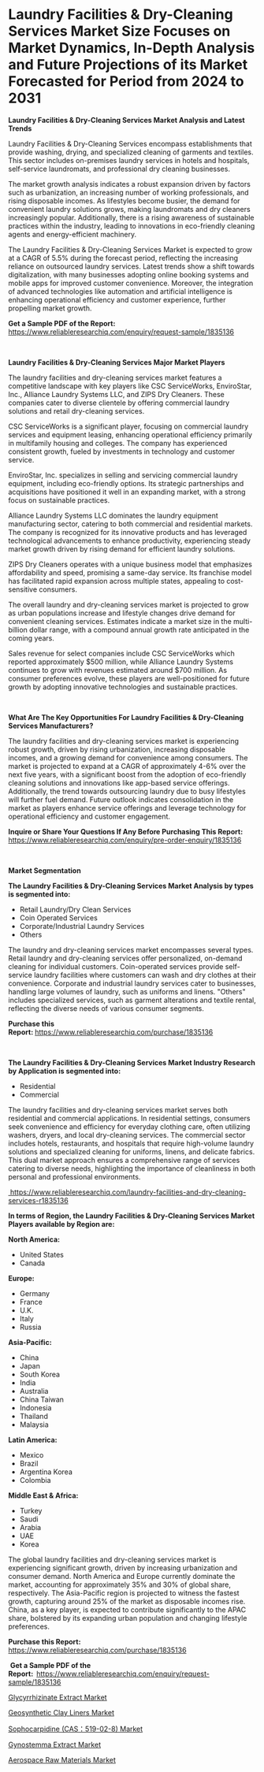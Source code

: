 <p><h1>Laundry Facilities & Dry-Cleaning Services Market Size Focuses on Market Dynamics, In-Depth Analysis and Future Projections of its Market Forecasted for Period from 2024 to 2031</h1></p><p><strong>Laundry Facilities & Dry-Cleaning Services Market Analysis and Latest Trends</strong></p>
<p><p>Laundry Facilities & Dry-Cleaning Services encompass establishments that provide washing, drying, and specialized cleaning of garments and textiles. This sector includes on-premises laundry services in hotels and hospitals, self-service laundromats, and professional dry cleaning businesses. </p><p>The market growth analysis indicates a robust expansion driven by factors such as urbanization, an increasing number of working professionals, and rising disposable incomes. As lifestyles become busier, the demand for convenient laundry solutions grows, making laundromats and dry cleaners increasingly popular. Additionally, there is a rising awareness of sustainable practices within the industry, leading to innovations in eco-friendly cleaning agents and energy-efficient machinery. </p><p>The Laundry Facilities & Dry-Cleaning Services Market is expected to grow at a CAGR of 5.5% during the forecast period, reflecting the increasing reliance on outsourced laundry services. Latest trends show a shift towards digitalization, with many businesses adopting online booking systems and mobile apps for improved customer convenience. Moreover, the integration of advanced technologies like automation and artificial intelligence is enhancing operational efficiency and customer experience, further propelling market growth.</p></p>
<p><strong>Get a Sample PDF of the Report:&nbsp;</strong> <a href="https://www.reliableresearchiq.com/enquiry/request-sample/1835136?utm_campaign=1136&utm_medium=2&utm_source=Github&utm_content=ia&utm_term=16102024&utm_id=laundry-facilities-dry-cleaning-services">https://www.reliableresearchiq.com/enquiry/request-sample/1835136</a></p>
<p>&nbsp;</p>
<p><strong>Laundry Facilities & Dry-Cleaning Services Major Market Players</strong></p>
<p><p>The laundry facilities and dry-cleaning services market features a competitive landscape with key players like CSC ServiceWorks, EnviroStar, Inc., Alliance Laundry Systems LLC, and ZIPS Dry Cleaners. These companies cater to diverse clientele by offering commercial laundry solutions and retail dry-cleaning services.</p><p>CSC ServiceWorks is a significant player, focusing on commercial laundry services and equipment leasing, enhancing operational efficiency primarily in multifamily housing and colleges. The company has experienced consistent growth, fueled by investments in technology and customer service.</p><p>EnviroStar, Inc. specializes in selling and servicing commercial laundry equipment, including eco-friendly options. Its strategic partnerships and acquisitions have positioned it well in an expanding market, with a strong focus on sustainable practices.</p><p>Alliance Laundry Systems LLC dominates the laundry equipment manufacturing sector, catering to both commercial and residential markets. The company is recognized for its innovative products and has leveraged technological advancements to enhance productivity, experiencing steady market growth driven by rising demand for efficient laundry solutions.</p><p>ZIPS Dry Cleaners operates with a unique business model that emphasizes affordability and speed, promising a same-day service. Its franchise model has facilitated rapid expansion across multiple states, appealing to cost-sensitive consumers.</p><p>The overall laundry and dry-cleaning services market is projected to grow as urban populations increase and lifestyle changes drive demand for convenient cleaning services. Estimates indicate a market size in the multi-billion dollar range, with a compound annual growth rate anticipated in the coming years.</p><p>Sales revenue for select companies include CSC ServiceWorks which reported approximately $500 million, while Alliance Laundry Systems continues to grow with revenues estimated around $700 million. As consumer preferences evolve, these players are well-positioned for future growth by adopting innovative technologies and sustainable practices.</p></p>
<p>&nbsp;</p>
<p><strong>What Are The Key Opportunities For Laundry Facilities & Dry-Cleaning Services Manufacturers?</strong></p>
<p><p>The laundry facilities and dry-cleaning services market is experiencing robust growth, driven by rising urbanization, increasing disposable incomes, and a growing demand for convenience among consumers. The market is projected to expand at a CAGR of approximately 4-6% over the next five years, with a significant boost from the adoption of eco-friendly cleaning solutions and innovations like app-based service offerings. Additionally, the trend towards outsourcing laundry due to busy lifestyles will further fuel demand. Future outlook indicates consolidation in the market as players enhance service offerings and leverage technology for operational efficiency and customer engagement.</p></p>
<p><strong>Inquire or Share Your Questions If Any Before Purchasing This Report:</strong> <a href="https://www.reliableresearchiq.com/enquiry/pre-order-enquiry/1835136?utm_campaign=1136&utm_medium=2&utm_source=Github&utm_content=ia&utm_term=16102024&utm_id=laundry-facilities-dry-cleaning-services">https://www.reliableresearchiq.com/enquiry/pre-order-enquiry/1835136</a></p>
<p>&nbsp;</p>
<p><strong>Market Segmentation</strong></p>
<p><strong>The Laundry Facilities & Dry-Cleaning Services Market Analysis by types is segmented into:</strong></p>
<p><ul><li>Retail Laundry/Dry Clean Services</li><li>Coin Operated Services</li><li>Corporate/Industrial Laundry Services</li><li>Others</li></ul></p>
<p><p>The laundry and dry-cleaning services market encompasses several types. Retail laundry and dry-cleaning services offer personalized, on-demand cleaning for individual customers. Coin-operated services provide self-service laundry facilities where customers can wash and dry clothes at their convenience. Corporate and industrial laundry services cater to businesses, handling large volumes of laundry, such as uniforms and linens. "Others" includes specialized services, such as garment alterations and textile rental, reflecting the diverse needs of various consumer segments.</p></p>
<p><strong>Purchase this Report:&nbsp;</strong><a href="https://www.reliableresearchiq.com/purchase/1835136?utm_campaign=1136&utm_medium=2&utm_source=Github&utm_content=ia&utm_term=16102024&utm_id=laundry-facilities-dry-cleaning-services">https://www.reliableresearchiq.com/purchase/1835136</a></p>
<p>&nbsp;</p>
<p><strong>The Laundry Facilities & Dry-Cleaning Services Market Industry Research by Application is segmented into:</strong></p>
<p><ul><li>Residential</li><li>Commercial</li></ul></p>
<p><p>The laundry facilities and dry-cleaning services market serves both residential and commercial applications. In residential settings, consumers seek convenience and efficiency for everyday clothing care, often utilizing washers, dryers, and local dry-cleaning services. The commercial sector includes hotels, restaurants, and hospitals that require high-volume laundry solutions and specialized cleaning for uniforms, linens, and delicate fabrics. This dual market approach ensures a comprehensive range of services catering to diverse needs, highlighting the importance of cleanliness in both personal and professional environments.</p></p>
<p><a href="https://www.reliableresearchiq.com/laundry-facilities-and-dry-cleaning-services-r1835136?utm_campaign=1136&utm_medium=2&utm_source=Github&utm_content=ia&utm_term=16102024&utm_id=laundry-facilities-dry-cleaning-services">&nbsp;https://www.reliableresearchiq.com/laundry-facilities-and-dry-cleaning-services-r1835136</a></p>
<p><strong>In terms of Region, the Laundry Facilities & Dry-Cleaning Services Market Players available by Region are:</strong></p>
<p>
    <p> <strong> North America: </strong>
        <ul>
            <li>United States</li>
            <li>Canada</li>
        </ul>
        </p> 
    <p> <strong> Europe: </strong>
        <ul>
            <li>Germany</li>
            <li>France</li>
            <li>U.K.</li>
            <li>Italy</li>
            <li>Russia</li>
        </ul>
        </p> 
    <p> <strong> Asia-Pacific: </strong>
        <ul>
            <li>China</li>
            <li>Japan</li>
            <li>South Korea</li>
            <li>India</li>
            <li>Australia</li>
            <li>China Taiwan</li>
            <li>Indonesia</li>
            <li>Thailand</li>
            <li>Malaysia</li>
        </ul>
        </p> 
    <p> <strong> Latin America: </strong>
        <ul>
            <li>Mexico</li>
            <li>Brazil</li>
            <li>Argentina Korea</li>
            <li>Colombia</li>
        </ul>
        </p> 
    <p> <strong> Middle East & Africa: </strong>
        <ul>
            <li>Turkey</li>
            <li>Saudi</li>
            <li>Arabia</li>
            <li>UAE</li>
            <li>Korea</li>
        </ul>
    </p>
    </p>
<p><p>The global laundry facilities and dry-cleaning services market is experiencing significant growth, driven by increasing urbanization and consumer demand. North America and Europe currently dominate the market, accounting for approximately 35% and 30% of global share, respectively. The Asia-Pacific region is projected to witness the fastest growth, capturing around 25% of the market as disposable incomes rise. China, as a key player, is expected to contribute significantly to the APAC share, bolstered by its expanding urban population and changing lifestyle preferences.</p></p>
<p><strong>Purchase this Report: </strong><a href="https://www.reliableresearchiq.com/purchase/1835136?utm_campaign=1136&utm_medium=2&utm_source=Github&utm_content=ia&utm_term=16102024&utm_id=laundry-facilities-dry-cleaning-services">https://www.reliableresearchiq.com/purchase/1835136</a></p>
<p>&nbsp;<strong>Get a Sample PDF of the Report:&nbsp;&nbsp;</strong><a href="https://www.reliableresearchiq.com/enquiry/request-sample/1835136?utm_campaign=1136&utm_medium=2&utm_source=Github&utm_content=ia&utm_term=16102024&utm_id=laundry-facilities-dry-cleaning-services">https://www.reliableresearchiq.com/enquiry/request-sample/1835136</a></p>
<p><strong></strong></p>
<p><p><a href="https://github.com/lavenaz9fufin/Market-Research-Report-List-1/blob/main/glycyrrhizinate-extract-market.md?utm_campaign=1136&utm_medium=2&utm_source=Github&utm_content=ia&utm_term=16102024&utm_id=laundry-facilities-dry-cleaning-services">Glycyrrhizinate Extract Market</a></p><p><a href="https://www.linkedin.com/pulse/global-geosynthetic-clay-liners-market-focus-product-type-izeme?utm_campaign=1136&utm_medium=2&utm_source=Github&utm_content=ia&utm_term=16102024&utm_id=laundry-facilities-dry-cleaning-services">Geosynthetic Clay Liners Market</a></p><p><a href="https://github.com/tewellnudorennk/Market-Research-Report-List-1/blob/main/sophocarpidine-cas519-02-8-market.md?utm_campaign=1136&utm_medium=2&utm_source=Github&utm_content=ia&utm_term=16102024&utm_id=laundry-facilities-dry-cleaning-services">Sophocarpidine (CAS：519-02-8) Market</a></p><p><a href="https://www.linkedin.com/pulse/top-trends-transforming-gynostemma-extract-market-2024--eoq9e?utm_campaign=1136&utm_medium=2&utm_source=Github&utm_content=ia&utm_term=16102024&utm_id=laundry-facilities-dry-cleaning-services">Gynostemma Extract Market</a></p><p><a href="https://www.linkedin.com/pulse/regulatory-landscape-its-influence-global-aerospace-raw-zo9ue?utm_campaign=1136&utm_medium=2&utm_source=Github&utm_content=ia&utm_term=16102024&utm_id=laundry-facilities-dry-cleaning-services">Aerospace Raw Materials Market</a></p></p>
